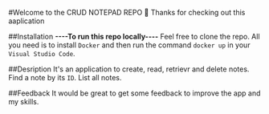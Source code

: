 #Welcome to the CRUD NOTEPAD REPO 👋
Thanks for checking out this aaplication

##Installation
**----To run this repo locally----**
Feel free to clone the repo.
All you need is to install `Docker` and then run the command `docker up` in your `Visual Studio Code`.

##Desription
It's an application to create, read, retrievr and delete notes.
Find a note by its `ID`.
List all notes.

##Feedback
It would be great to get some feedback to improve the app and my skills.
